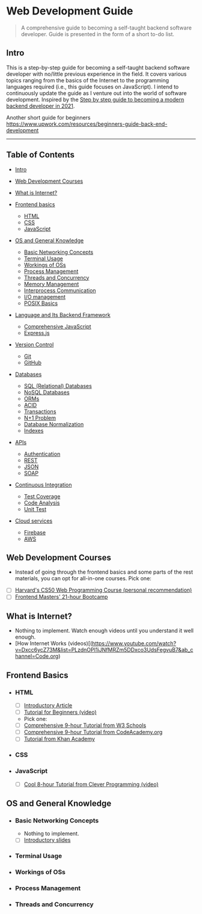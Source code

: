 # Web Development Guide


> A comprehensive guide to becoming a self-taught backend software developer.
> Guide is presented in the form of a short to-do list.

## Intro

This is a step-by-step guide for becoming a self-taught backend software developer with no/little previous experience in the field.
It covers various topics ranging from the basics of the Internet to the programming languages required (i.e., this guide focuses on JavaScript).
I intend to continuously update the guide as I venture out into the world of software development.
Inspired by the [Step by step guide to becoming a modern backend developer in 2021](https://roadmap.sh/backend).

Another short guide for beginners https://www.upwork.com/resources/beginners-guide-back-end-development 

---

## Table of Contents

- [Intro](#intro) 
- [Web Development Courses](#-web-development-courses)
- [What is Internet?](#what-is-internet)
- [Frontend basics](#frontend-basics)
    - [HTML](#html)
    - [CSS](#css)
    - [JavaScript](#javascript)
- [OS and General Knowledge](#os-and-general-knowledge)
    - [Basic Networking Concepts](#basic-networking-concepts)
    - [Terminal Usage](#terminal-usage)
    - [Workings of OSs](#workings-of-oss)
    - [Process Management](#process-management)
    - [Threads and Concurrency](#threads-and-concurrency)
    - [Memory Management](#memory-management)
    - [Interprocess Communication](#interprocess-communication)
    - [I/O management](#i/o-management)
    - [POSIX Basics](#posix-basics)
   
- [Language and Its Backend Framework](#language-and-its-backend-framework)
    - [Comprehensive JavaScript](#comprehensive-javascript)
    - [Express.js](#express.js)
- [Version Control](#version-control)
    - [Git](#git)
    - [GitHub](#github)
- [Databases](#databases)
    - [SQL (Relational) Databases](#sql-(relational)-databases)
    - [NoSQL Databases](#nosql-databases)
    - [ORMs](#orms)
    - [ACID](#acid)
    - [Transactions](#transactions)
    - [N+1 Problem](#n+1-problem)
    - [Database Normalization](database-normalization)
    - [Indexes](#indexes)
- [APIs](#apis)
    - [Authentication](#authentication)
    - [REST](#rest)
    - [JSON](#json)
    - [SOAP](#soap)
- [Continuous Integration](#continuous-integration)
    - [Test Coverage](#test-coverage)
    - [Code Analysis](#code-analysis)
    - [Unit Test](#unit-test)
- [Cloud services](#cloud-services)
    - [Firebase](#firebase)
    - [AWS](#aws)

## Web Development Courses
- Instead of going through the frontend basics and some parts of the rest materials, you can opt for all-in-one courses. Pick one:
- [ ] [Harvard's CS50 Web Programming Course (personal recommendation)](https://www.edx.org/course/cs50s-web-programming-with-python-and-javascript?index=product&queryID=b6de299433c099a0273976b82adf7d23&position=2)
- [ ] [Frontend Masters' 21-hour Bootcamp](https://frontendmasters.com/bootcamp/?utm_source=css-tricks&utm_medium=website&utm_campaign=css-tricks-blog-post)

## What is Internet?

- Nothing to implement. Watch enough videos until you understand it well enough.
- [How Internet Works (videos)[(https://www.youtube.com/watch?v=Dxcc6ycZ73M&list=PLzdnOPI1iJNfMRZm5DDxco3UdsFegvuB7&ab_channel=Code.org)

## Frontend Basics

- ### HTML
    - [ ] [Introductory Article](https://html.com/)
    - [ ] [Tutorial for Beginners (video)](https://www.youtube.com/watch?v=qz0aGYrrlhU&ab_channel=ProgrammingwithMosh)
    - Pick one:
    - [ ] [Comprehensive 9-hour Tutorial from W3 Schools](https://www.w3schools.com/html/html_intro.asp)
    - [ ] [Comprehensive 9-hour Tutorial from CodeAcademy.org](https://www.codecademy.com/learn/learn-html)
    - [ ] [Tutorial from Khan Academy](https://www.khanacademy.org/computing/computer-programming/html-css)

- ### CSS

- ### JavaScript
    - [ ] [Cool 8-hour Tutorial from Clever Programming (video)](https://www.youtube.com/watch?v=Qqx_wzMmFeA)

## OS and General Knowledge

- ### Basic Networking Concepts
    - Nothing to implement.
    - [ ] [Introductory slides](https://www.ece.uvic.ca/~itraore/elec567-13/notes/dist-03-4.pdf)

- ### Terminal Usage

- ### Workings of OSs

- ### Process Management

- ### Threads and Concurrency

